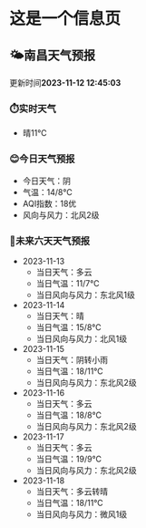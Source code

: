 # 这是一个信息页 
## 🌤️**南昌**天气预报
更新时间**2023-11-12 12:45:03**
### ⏱️实时天气
- 晴11℃
### 😊今日天气预报
- 今日天气：阴
- 气温：14/8℃
- AQI指数：18优
- 风向与风力：北风2级
### 🤩未来六天天气预报
- 2023-11-13
  - 当日天气：多云
  - 当日气温：11/7℃
  - 当日风向与风力：东北风1级
- 2023-11-14
  - 当日天气：晴
  - 当日气温：15/8℃
  - 当日风向与风力：北风1级
- 2023-11-15
  - 当日天气：阴转小雨
  - 当日气温：18/11℃
  - 当日风向与风力：东北风2级
- 2023-11-16
  - 当日天气：多云
  - 当日气温：18/8℃
  - 当日风向与风力：东北风2级
- 2023-11-17
  - 当日天气：多云
  - 当日气温：19/9℃
  - 当日风向与风力：东北风2级
- 2023-11-18
  - 当日天气：多云转晴
  - 当日气温：18/11℃
  - 当日风向与风力：微风1级


